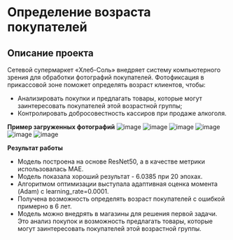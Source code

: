 # Определение возраста покупателей

## Описание проекта
Сетевой супермаркет «Хлеб-Соль» внедряет систему компьютерного зрения для обработки фотографий покупателей. Фотофиксация в прикассовой зоне поможет определять возраст клиентов, чтобы:
- Анализировать покупки и предлагать товары, которые могут заинтересовать покупателей этой возрастной группы;
- Контролировать добросовестность кассиров при продаже алкоголя.

**Пример загруженных фотографий**
![image](https://github.com/user-attachments/assets/0fc4b1e3-f2a0-4e8d-b449-063f39b05d2c)
![image](https://github.com/user-attachments/assets/ae4931b2-5e16-4ef4-a481-eaad7c2991bc)
![image](https://github.com/user-attachments/assets/f60c546e-5d2f-4d16-af95-20e9c2a73e3f)
![image](https://github.com/user-attachments/assets/d4026edb-6db6-46bf-978c-ca1be587ef0d)
![image](https://github.com/user-attachments/assets/023946f4-9a48-49cc-b956-7f0e454ac50f)
![image](https://github.com/user-attachments/assets/fee363c0-c7a3-4e33-ac24-1aed922f6ac2)

**Результат работы**
- Модель построена на основе ResNet50, а в качестве метрики использовалась MAE.
- Модель показала хороший результат - 6.0385 при 20 эпохах.
- Алгоритмом оптимизации выступала адаптивная оценка момента (Adam) с learning_rate=0.0001.
- Получена возможность определять возраст покупателей с ошибкой примерно в 6 лет.
- Модель можно внедрять в магазины для решения первой задачи. Это анализ покупок и возможность предлагать товары, которые могут заинтересовать покупателей этой возрастной группы.

